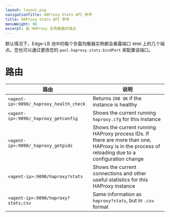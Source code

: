 ```yaml
---
layout: layout.pug
navigationTitle: HAProxy Stats API 参考
title: HAProxy Stats API 参考
menuWeight: 90
excerpt: 由 HAProxy 实例暴露的端点
---
```



默认情况下，Edge-LB 池中的每个负载均衡器实例都会暴露端口 `9090` 上的几个端点。您也可以通过更改您的 `pool.haproxy.stats.bindPort` 来配置该端口。
 
# 路由

| 路由 | 说明 |
|-----------------------------------------|-----------------------------------------------------------|
| `<agent-ip>:9090/_haproxy_health_check` | Returns `200 OK` if the instance is healthy               |
| `<agent-ip>:9090/_haproxy_getconfig`    | Shows the current running `haproxy.cfg` for this instance |
| `<agent-ip>:9090/_haproxy_getpids`      | Shows the current running HAProxy process IDs. If there are more than one, HAProxy is in the process of reloading due to a configuration change |
| `<agent-ip>:9090/haproxy?stats` | Shows the current connections and other useful statistics for this HAProxy instance |
| `<agent-ip>:9090/haproxy?stats;csv` | Same information as `haproxy?stats`, but in `.csv` format |
